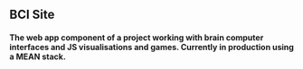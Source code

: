 ## BCI Site

#### The web app component of a project working with brain computer interfaces and JS visualisations and games. Currently in production using a MEAN stack.